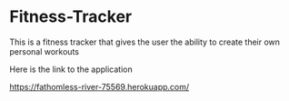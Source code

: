 # Fitness-Tracker

This is a fitness tracker that gives the user the ability to create their own personal workouts


Here is the link to the application

https://fathomless-river-75569.herokuapp.com/
